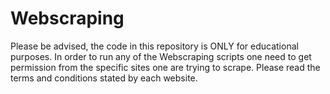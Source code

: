 # Webscraping
Please be advised, the code in this repository is ONLY for educational purposes. In order to run any of the Webscraping scripts one need to get permission from the specific sites one are trying to scrape. Please read the terms and conditions stated by each website.
